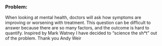 ### Problem:
When looking at mental health, doctors will ask how symptoms are improving or worsening with treatment. This question can be difficult to answer because there are so many factors, and the outcome is hard to quantify. Inspired by Mark Watney I have decided to “science the sh*t” out of the problem. Thank you Andy Weir
